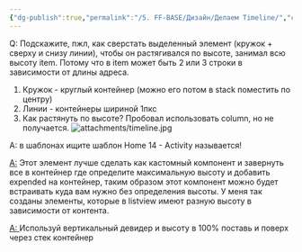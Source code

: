 ```yaml
---
{"dg-publish":true,"permalink":"/5. FF-BASE/Дизайн/Делаем Timeline/","created":"2025-01-14T11:45:11.958-03:00","updated":"2025-01-14T13:49:33.742-03:00"}
---
```



Q: Подскажите, пжл, как сверстать выделенный элемент (кружок + сверху и снизу линии), чтобы он растягивался по высоте, занимал всю высоту item. Потому что в item может быть 2 или 3 строки в зависимости от длины адреса.

1. Кружок - круглый контейнер (можно его потом в stack поместить по центру)
2. Линии - контейнеры шириной 1пкс
3. Как растянуть по высоте? Пробовал использовать column, но не получается.
![attachments/timeline.jpg](/img/user/5.%20FF-BASE/%D0%94%D0%B8%D0%B7%D0%B0%D0%B9%D0%BD/attachments/timeline.jpg)

A: в шаблонах ищите шаблон  Home 14 - Activity называется!

[A:](https://t.me/flutterflow_rus/12427/48095) Этот элемент лучше сделать как кастомный компонент и завернуть все в контейнер где определите максимальную высоту и добавить expended на контейнер, таким образом этот компонент можно будет встраивать куда вам нужно без определения высоты. У меня так созданы элементы, которые в listview имеют разную высоту в зависимости от контента.

[A: ](https://t.me/flutterflow_chat/29149) Используй вертикальный девидер и высоту в 100% поставь и поверх через стек контейнер
